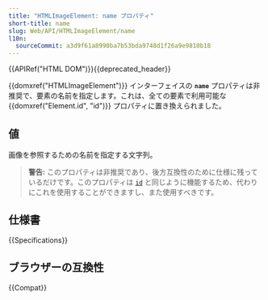 ```yaml
---
title: "HTMLImageElement: name プロパティ"
short-title: name
slug: Web/API/HTMLImageElement/name
l10n:
  sourceCommit: a3d9f61a8990ba7b53bda9748d1f26a9e9810b18
---
```


{{APIRef("HTML DOM")}}{{deprecated_header}}

{{domxref("HTMLImageElement")}} インターフェイスの **`name`** プロパティは非推奨で、要素の名前を指定します。これは、全ての要素で利用可能な {{domxref("Element.id", "id")}} プロパティに置き換えられました。

## 値

画像を参照するための名前を指定する文字列。

> **警告:** このプロパティは非推奨であり、後方互換性のために仕様に残っているだけです。このプロパティは [`id`](/ja/docs/Web/HTML/Global_attributes#id) と同じように機能するため、代わりにこれを使用することができますし、また使用すべきです。

## 仕様書

{{Specifications}}

## ブラウザーの互換性

{{Compat}}
